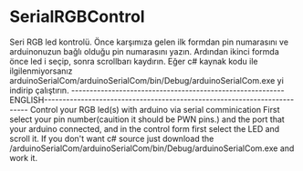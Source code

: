 # SerialRGBControl
Seri RGB led kontrolü.
Önce karşımıza gelen ilk formdan pin numarasını ve arduinonuzun bağlı olduğu pin numarasını yazın. Ardından ikinci formda önce led i seçip, sonra scrollbarı kaydırın.
Eğer c# kaynak kodu ile ilgilenmiyorsanız arduinoSerialCom/arduinoSerialCom/bin/Debug/arduinoSerialCom.exe yi indirip çalıştırın.
----------------------------------------------------------ENGLISH-------------------------------------------------------------------------
Control your RGB led(s) with arduino via serial comminication
First select your pin number(cauition it should be PWN pins.) and the port that your arduino connected, and in the control form first select the LED and scroll it. 
If you don't want c# source just download the /arduinoSerialCom/arduinoSerialCom/bin/Debug/arduinoSerialCom.exe and work it.
